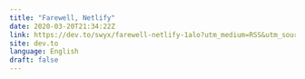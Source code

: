 ```yaml
---
title: "Farewell, Netlify"
date: 2020-03-20T21:34:22Z
link: https://dev.to/swyx/farewell-netlify-1alo?utm_medium=RSS&utm_source=news.12bit.vn
site: dev.to
language: English
draft: false
---
```

